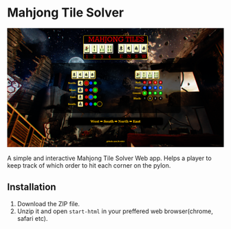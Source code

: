 # Mahjong Tile Solver
![Preview](preview.png)

A simple and interactive Mahjong Tile Solver Web app. Helps a player to keep track of which order to hit each corner on the pylon.

## Installation
1. Download the ZIP file.
2. Unzip it and open `start-html` in your preffered web browser(chrome, safari etc).

